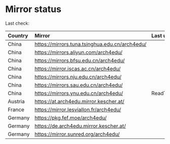<script src="./time.js"></script>
# Mirror status
Last check: <script type="text/javascript">localize(1690280375.4754765);</script>

|Country|Mirror|Last update|
|:------|:-----|:----------|
|China|https://mirrors.tuna.tsinghua.edu.cn/arch4edu/|<script type="text/javascript">localize(1690223512);</script>|
|China|https://mirrors.aliyun.com/arch4edu/|<script type="text/javascript">localize(1690180277);</script>|
|China|https://mirrors.bfsu.edu.cn/arch4edu/|<script type="text/javascript">localize(1690223512);</script>|
|China|https://mirror.iscas.ac.cn/arch4edu/|<script type="text/javascript">localize(1690223512);</script>|
|China|https://mirrors.nju.edu.cn/arch4edu/|<script type="text/javascript">localize(1690223512);</script>|
|China|https://mirrors.sau.edu.cn/arch4edu/|<script type="text/javascript">localize(1690223512);</script>|
|China|https://mirrors.ynu.edu.cn/arch4edu/|ReadTimeout|
|Austria|https://at.arch4edu.mirror.kescher.at/|<script type="text/javascript">localize(1690223512);</script>|
|France|https://mirror.lesviallon.fr/arch4edu/|<script type="text/javascript">localize(1689402753);</script>|
|Germany|https://pkg.fef.moe/arch4edu/|<script type="text/javascript">localize(1690223512);</script>|
|Germany|https://de.arch4edu.mirror.kescher.at/|<script type="text/javascript">localize(1690223512);</script>|
|Germany|https://mirror.sunred.org/arch4edu/|<script type="text/javascript">localize(1690223512);</script>|

<script src="./tablefilter/tablefilter.js"></script>
<script src="./table.js"></script>